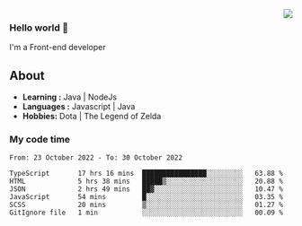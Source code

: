 <img align='right' src="https://github-readme-stats.vercel.app/api?username=jumodada&show_icons=true&theme=vue">

### Hello world 👋

I'm a Front-end developer 
    
## About
-  **Learning :** Java | NodeJs
-  **Languages :** Javascript | Java
-  **Hobbies:** Dota | The Legend of Zelda

### My code time

<!--START_SECTION:waka-->

```text
From: 23 October 2022 - To: 30 October 2022

TypeScript       17 hrs 16 mins  ████████████████░░░░░░░░░   63.88 %
HTML             5 hrs 38 mins   █████▒░░░░░░░░░░░░░░░░░░░   20.88 %
JSON             2 hrs 49 mins   ██▓░░░░░░░░░░░░░░░░░░░░░░   10.47 %
JavaScript       54 mins         █░░░░░░░░░░░░░░░░░░░░░░░░   03.35 %
SCSS             20 mins         ▒░░░░░░░░░░░░░░░░░░░░░░░░   01.27 %
GitIgnore file   1 min           ░░░░░░░░░░░░░░░░░░░░░░░░░   00.09 %
```

<!--END_SECTION:waka-->
